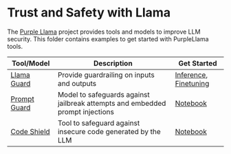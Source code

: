 # Trust and Safety with Llama

The [Purple Llama](https://github.com/meta-llama/PurpleLlama/) project provides tools and models to improve LLM security. This folder contains examples to get started with PurpleLlama tools.

| Tool/Model | Description | Get Started
|---|---|---|
[Llama Guard](https://llama.meta.com/docs/model-cards-and-prompt-formats/llama-guard-3) | Provide guardrailing on inputs and outputs | [Inference](./llama_guard/llama_guard_text_and_vision_inference.ipynb), [Finetuning](./llama_guard/llama_guard_customization_via_prompting_and_fine_tuning.ipynb)
[Prompt Guard](https://llama.meta.com/docs/model-cards-and-prompt-formats/prompt-guard) | Model to safeguards against jailbreak attempts and embedded prompt injections | [Notebook](./prompt_guard/prompt_guard_tutorial.ipynb)
[Code Shield](https://github.com/meta-llama/PurpleLlama/tree/main/CodeShield) | Tool to safeguard against insecure code generated by the LLM | [Notebook](https://github.com/meta-llama/PurpleLlama/blob/main/CodeShield/notebook/CodeShieldUsageDemo.ipynb)



